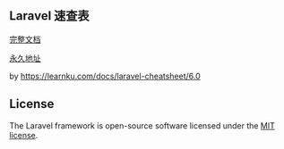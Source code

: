 

## Laravel 速查表

[完整文档](https://laravelcode.cn/docs/5.8)

[永久地址](https://hedeqiang.github.io/LaravelCheatsheet/)

by  https://learnku.com/docs/laravel-cheatsheet/6.0


## License

The Laravel framework is open-source software licensed under the [MIT license](https://opensource.org/licenses/MIT).
